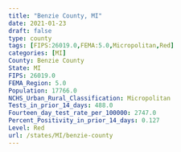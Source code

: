 ```yaml
---
title: "Benzie County, MI"
date: 2021-01-23
draft: false
type: county
tags: [FIPS:26019.0,FEMA:5.0,Micropolitan,Red]
categories: [MI]
County: Benzie County
State: MI
FIPS: 26019.0
FEMA_Region: 5.0
Population: 17766.0
NCHS_Urban_Rural_Classification: Micropolitan
Tests_in_prior_14_days: 488.0
Fourteen_day_test_rate_per_100000: 2747.0
Percent_Positivity_in_prior_14_days: 0.127
Level: Red
url: /states/MI/benzie-county
---
```



